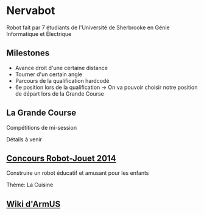 Nervabot
========

Robot fait par 7 étudiants de l'Université de Sherbrooke en Génie Informatique et Électrique

Milestones
----------
- Avance droit d'une certaine distance
- Tourner d'un certain angle
- Parcours de la qualification hardcodé
- 6e position lors de la qualification -> On va pouvoir choisir notre position de départ lors de la Grande Course

La Grande Course
----------------
Compétitions de mi-session

Détails à venir

<a href="http://www.gel.usherbrooke.ca/crj/2014/">Concours Robot-Jouet 2014</a>
-------------------------------------------------------------------------------
Construire un robot éducatif et amusant pour les enfants

Thème: La Cuisine

<a href="http://www.gel.usherbrooke.ca/armus/index.php/Accueil">Wiki d'ArmUS</a>
--------------------------------------------------------------------------------
